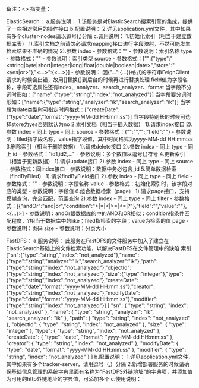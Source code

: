 备注：<> 指变量：

ElasticSearch：
    a.服务说明：
        1.该服务是对ElasticSearch搜索引擎的集成，提供了一些相对常用的操作接口
    b.配置说明：
	    2.详见application.yml文件，其中如果有多个cluster-nodes请以逗号(,)分隔
    c.调用说明：
	    1.初始化索引（相当于建立数据库表）
		    1).索引文档之前请勿必请求mapping接口进行字段映射，不然可能发生检索结果不准确的情况
		    2).参数
			    index
				    - 参数格式："<index>"
				    - 参数说明：索引名称
			    type 
				    - 参数格式："<type>"
				    - 参数说明：索引类型
			    source
				    - 参数格式：["<field>":{"type":"<string|byte|short|integer|long|float|double|boolean|date>","store":"<yes|or>"},"<...>":{<...>}]
				    - 参数说明：
                        因{"...":{...}}格式的字符串FeignClient请求的时候会出错，故用[]替换{}到后台的时候再进行替换处理
                        field值为字段名称，字段可选属性还有index、analyzer、search_analyzer、format
                        当字段不分词时形如：["name":{"type":"string","index":"not_analyzed"}]
                        当字段要分词时形如：["name":{"type":"string","analyzer":"ik","search_analyzer":"ik"}]
                        当字段为date类型时可指定时间格式：["createDate":{"type":"date","format":"yyyy-MM-dd HH:mm:ss"}]
                        当字段特别长的时候可选择store为yes否则默认为no
        2.索引文档（相当于插入数据）
            1).请求index接口
            2).参数
                index
                    - 同上
                type
                    - 同上
                source
                    - 参数格式：{"<field>":"<value>","<field>":<value>,"field":"<yyyy-MM-dd HH:mm:ss>"}
                    - 参数说明：filed指字段名称，value指字段值，其中时间格式为yyyy-MM-dd HH:mm:ss
        3.删除索引（相当于删除数据）
            1).请求delete接口
            2).参数
                index
                    - 同上
                type
                    - 同上
                id
                    - 参数格式："id1,id2,..."
                    - 参数说明：多个数值以逗号(,)符号
        4.更新索引（相当于更新数据）
            1).请求update接口
            2).参数
                index
                    - 同上
                type
                    - 同上
                source
                    - 参数格式：同index接口
                    - 参数说明：数据中务必包含_id
        5.简单数据检索（findByFiled）
            1).请求findByField接口
            2).参数
                index
                    - 同上
                type
                    - 同上
                field
                    - 参数格式："<field>"
                    - 参数说明：字段名称
                value
                    - 参数格式：初始化索引时，该字段对应的类型
                    - 参数说明：字段值
        6.组合数据检索（page）
            1).请求page接口，支持模糊查询，完全匹配，范围查询
            2).参数
                index
                    - 同上
                type
                    - 同上
                filter
                    - 参数格式：[{"andOr":"and|or","condition":">|=|<|>=|<=|?"},"field":"<filed>","value":"<value>"},<{...}>]
                    - 参数说明：andOr跟数据库的中的AND和OR相似；condition指条件匹配程度，?相当于数据库中的like；filed指检索的字段；value为检索的值
                page
                    - 参数说明：页码
                size 
                    - 参数说明：分页大小
				
FastDFS：
    a.服务说明：
        此服务在FastDFS的文件服务中加入了建立在ElasticSearch基础上的文件检索功能，以解决FastDFS在文件管理中的缺陷
        索引
        ["sn":{"type":"string","index":"not_analyzed"},"name":{"type":"string","analyzer":"ik","search_analyzer":"ik"},"path":{"type":"string","index":"not_analyzed"},"objectId":{"type":"string","index":"not_analyzed"},"size":{"type":"integer"},"type":{"type":"string","index":"not_analyzed"},"createDate":{"type":"date","format":"yyyy-MM-dd HH:mm:ss"},"creator":{"type":"string","index":"not_analyzed"},"modifyDate":{"type":"date","format":"yyyy-MM-dd HH:mm:ss"},"modifier":{"type":"string","index":"not_analyzed"}]
        [
            "sn": {
                "type": "string",
                "index": "not_analyzed"
            },
            "name": {
                "type": "string",
                "analyzer": "ik",
                "search_analyzer": "ik"
            },
            "path": {
                "type": "string",
                "index": "not_analyzed"
            },
            "objectId": {
                "type": "string",
                "index": "not_analyzed"
            },
            "size": {
                "type": "integer"
            },
            "type": {
                "type": "string",
                "index": "not_analyzed"
            },
            "createDate": {
                "type": "date",
                "format": "yyyy-MM-dd HH:mm:ss"
            },
            "creator": {
                "type": "string",
                "index": "not_analyzed"
            },
            "modifyDate": {
                "type": "date",
                "format": "yyyy-MM-dd HH:mm:ss"
            },
            "modifier": {
                "type": "string",
                "index": "not_analyzed"
            }
        ]
    b.配置说明：
        1.详见application.yml文件，其中如果有多个tracker-server，请用逗号（,）分隔
        2.新增部署服务的时候请确保基础信息管理的系统字典里面有名称为"FastDFS外链地址"的字典项，并添加值为可用的http外链地址的字典值，可添加多个
    c.使用说明：
	
	
	
	
	
	
	
	
	
	
	
	
	
